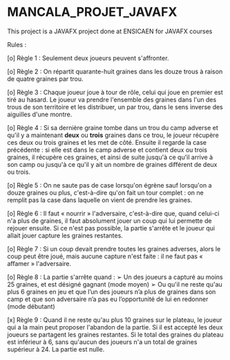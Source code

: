 ﻿# MANCALA_PROJET_JAVAFX
This project is a JAVAFX project done at ENSICAEN for JAVAFX courses


Rules : 

[o] Règle 1 : Seulement deux joueurs peuvent s'affronter.

[o] Règle 2 : On répartit quarante-huit graines dans les douze trous à raison de quatre graines par trou.

[o] Règle 3 : Chaque joueur joue à tour de rôle, celui qui joue en premier est tiré au hasard. Le joueur va
prendre l'ensemble des graines dans l'un des trous de son territoire et les distribuer, un par trou, dans le
sens inverse des aiguilles d'une montre.

[o] Règle 4 : Si sa dernière graine tombe dans un trou du camp adverse et qu'il y a maintenant **deux** ou **trois**
graines dans ce trou, le joueur récupère ces deux ou trois graines et les met de côté. Ensuite il regarde la
case précédente : si elle est dans le camp adverse et contient deux ou trois graines, il récupère ces graines,
et ainsi de suite jusqu'à ce qu'il arrive à son camp ou jusqu'à ce qu'il y ait un nombre de graines différent
de deux ou trois.

[o] Règle 5 : On ne saute pas de case lorsqu'on égrène sauf lorsqu'on a douze graines ou plus, c'est-à-dire
qu'on fait un tour complet : on ne remplit pas la case dans laquelle on vient de prendre les graines.

[o] Règle 6 : Il faut « nourrir » l'adversaire, c'est-à-dire que, quand celui-ci n'a plus de graines, il faut
absolument jouer un coup qui lui permette de rejouer ensuite. Si ce n'est pas possible, la partie s'arrête et
le joueur qui allait jouer capture les graines restantes.

[o] Règle 7 : Si un coup devait prendre toutes les graines adverses, alors le coup peut être joué, mais aucune
capture n'est faite : il ne faut pas « affamer » l'adversaire.

[o] Règle 8 : La partie s'arrête quand :
➢ Un des joueurs a capturé au moins 25 graines, et est désigné gagnant (mode moyen)
➢ Ou qu'il ne reste qu'au plus 6 graines en jeu et que l’un des joueurs n’a plus de graines dans son
camp et que son adversaire n’a pas eu l’opportunité de lui en redonner (mode débutant)

[x] Règle 9 : Quand il ne reste qu'au plus 10 graines sur le plateau, le joueur qui a la main peut proposer
l'abandon de la partie. Si il est accepté les deux joueurs se partagent les graines restantes.
Si le total des graines du plateau est inférieur à 6, sans qu'aucun des joueurs n'a un total de graines
supérieur à 24. La partie est nulle.
